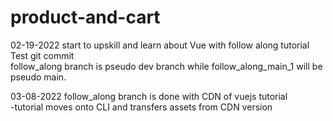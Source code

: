 # product-and-cart
02-19-2022 start to upskill and learn about Vue with follow along tutorial  
Test git commit  
follow_along branch is pseudo dev branch while follow_along_main_1 will be pseudo main.  

03-08-2022 follow_along branch is done with CDN of vuejs tutorial  
-tutorial moves onto CLI and transfers assets from CDN version
